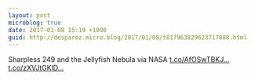 ```yaml
---
layout: post
microblog: true
date: 2017-01-08 15:19 +1000
guid: http://desparoz.micro.blog/2017/01/08/t817963829623717888.html
---
```

Sharpless 249 and the Jellyfish Nebula via NASA [t.co/AfOSwTBKJ...](https://t.co/AfOSwTBKJq) [t.co/zXVJtGKlD...](https://t.co/zXVJtGKlDJ)
